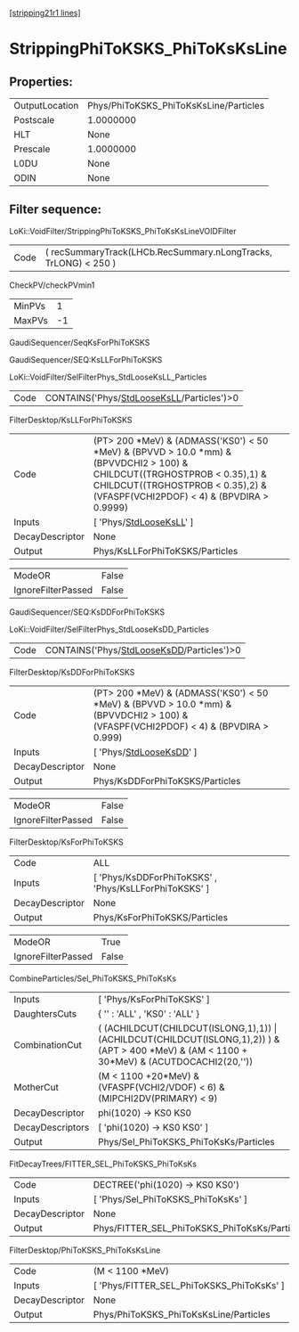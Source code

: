 [[stripping21r1 lines]](./stripping21r1-index)

# StrippingPhiToKSKS_PhiToKsKsLine

## Properties:

|                |                                        |
|----------------|----------------------------------------|
| OutputLocation | Phys/PhiToKSKS_PhiToKsKsLine/Particles |
| Postscale      | 1.0000000                              |
| HLT            | None                                   |
| Prescale       | 1.0000000                              |
| L0DU           | None                                   |
| ODIN           | None                                   |

## Filter sequence:

LoKi::VoidFilter/StrippingPhiToKSKS_PhiToKsKsLineVOIDFilter

|      |                                                                 |
|------|-----------------------------------------------------------------|
| Code | ( recSummaryTrack(LHCb.RecSummary.nLongTracks, TrLONG) \< 250 ) |

CheckPV/checkPVmin1

|        |     |
|--------|-----|
| MinPVs | 1   |
| MaxPVs | -1  |

GaudiSequencer/SeqKsForPhiToKSKS

GaudiSequencer/SEQ:KsLLForPhiToKSKS

LoKi::VoidFilter/SelFilterPhys_StdLooseKsLL_Particles

|      |                                                                                            |
|------|--------------------------------------------------------------------------------------------|
| Code | CONTAINS('Phys/[StdLooseKsLL](./stripping21r1-commonparticles-stdlooseksll)/Particles')\>0 |

FilterDesktop/KsLLForPhiToKSKS

|                 |                                                                                                                                                                                                                     |
|-----------------|---------------------------------------------------------------------------------------------------------------------------------------------------------------------------------------------------------------------|
| Code            | (PT\> 200 \*MeV) & (ADMASS('KS0') \< 50 \*MeV) & (BPVVD \> 10.0 \*mm) & (BPVVDCHI2 \> 100) & CHILDCUT((TRGHOSTPROB \< 0.35),1) & CHILDCUT((TRGHOSTPROB \< 0.35),2) & (VFASPF(VCHI2PDOF) \< 4) & (BPVDIRA \> 0.9999) |
| Inputs          | [ 'Phys/[StdLooseKsLL](./stripping21r1-commonparticles-stdlooseksll)' ]                                                                                                                                           |
| DecayDescriptor | None                                                                                                                                                                                                                |
| Output          | Phys/KsLLForPhiToKSKS/Particles                                                                                                                                                                                     |

|                    |       |
|--------------------|-------|
| ModeOR             | False |
| IgnoreFilterPassed | False |

GaudiSequencer/SEQ:KsDDForPhiToKSKS

LoKi::VoidFilter/SelFilterPhys_StdLooseKsDD_Particles

|      |                                                                                            |
|------|--------------------------------------------------------------------------------------------|
| Code | CONTAINS('Phys/[StdLooseKsDD](./stripping21r1-commonparticles-stdlooseksdd)/Particles')\>0 |

FilterDesktop/KsDDForPhiToKSKS

|                 |                                                                                                                                            |
|-----------------|--------------------------------------------------------------------------------------------------------------------------------------------|
| Code            | (PT\> 200 \*MeV) & (ADMASS('KS0') \< 50 \*MeV) & (BPVVD \> 10.0 \*mm) & (BPVVDCHI2 \> 100) & (VFASPF(VCHI2PDOF) \< 4) & (BPVDIRA \> 0.999) |
| Inputs          | [ 'Phys/[StdLooseKsDD](./stripping21r1-commonparticles-stdlooseksdd)' ]                                                                  |
| DecayDescriptor | None                                                                                                                                       |
| Output          | Phys/KsDDForPhiToKSKS/Particles                                                                                                            |

|                    |       |
|--------------------|-------|
| ModeOR             | False |
| IgnoreFilterPassed | False |

FilterDesktop/KsForPhiToKSKS

|                 |                                                         |
|-----------------|---------------------------------------------------------|
| Code            | ALL                                                     |
| Inputs          | [ 'Phys/KsDDForPhiToKSKS' , 'Phys/KsLLForPhiToKSKS' ] |
| DecayDescriptor | None                                                    |
| Output          | Phys/KsForPhiToKSKS/Particles                           |

|                    |       |
|--------------------|-------|
| ModeOR             | True  |
| IgnoreFilterPassed | False |

CombineParticles/Sel_PhiToKSKS_PhiToKsKs

|                  |                                                                                                                                                  |
|------------------|--------------------------------------------------------------------------------------------------------------------------------------------------|
| Inputs           | [ 'Phys/KsForPhiToKSKS' ]                                                                                                                      |
| DaughtersCuts    | { '' : 'ALL' , 'KS0' : 'ALL' }                                                                                                                   |
| CombinationCut   | ( (ACHILDCUT(CHILDCUT(ISLONG,1),1)) \| (ACHILDCUT(CHILDCUT(ISLONG,1),2)) ) & (APT \> 400 \*MeV) & (AM \< 1100 + 30\*MeV) & (ACUTDOCACHI2(20,'')) |
| MotherCut        | (M \< 1100 +20\*MeV) & (VFASPF(VCHI2/VDOF) \< 6) & (MIPCHI2DV(PRIMARY) \< 9)                                                                     |
| DecayDescriptor  | phi(1020) -\> KS0 KS0                                                                                                                            |
| DecayDescriptors | [ 'phi(1020) -\> KS0 KS0' ]                                                                                                                    |
| Output           | Phys/Sel_PhiToKSKS_PhiToKsKs/Particles                                                                                                           |

FitDecayTrees/FITTER_SEL_PhiToKSKS_PhiToKsKs

|                 |                                               |
|-----------------|-----------------------------------------------|
| Code            | DECTREE('phi(1020) -\> KS0 KS0')              |
| Inputs          | [ 'Phys/Sel_PhiToKSKS_PhiToKsKs' ]          |
| DecayDescriptor | None                                          |
| Output          | Phys/FITTER_SEL_PhiToKSKS_PhiToKsKs/Particles |

FilterDesktop/PhiToKSKS_PhiToKsKsLine

|                 |                                             |
|-----------------|---------------------------------------------|
| Code            | (M \< 1100 \*MeV)                           |
| Inputs          | [ 'Phys/FITTER_SEL_PhiToKSKS_PhiToKsKs' ] |
| DecayDescriptor | None                                        |
| Output          | Phys/PhiToKSKS_PhiToKsKsLine/Particles      |
